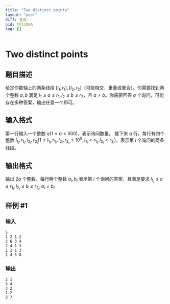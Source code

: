 ```yaml
---
title: "Two distinct points"
layout: "post"
diff: 普及-
pid: CF1108A
tag: []
---
```


# Two distinct points

## 题目描述

给定你数轴上的两条线段 $[l_1, r_1],[l_2, r_2]$（可能相交，重叠或重合）。你需要找到两个整数 $a,b$ 满足 $l_1 \leq a \leq r_1, l_2 \leq b \leq r_2$，且 $a\neq b$。你需要回答 $q$ 个询问，可能存在多种答案，输出任意一个即可。

## 输入格式

第一行输入一个整数 $q (1\leq q \leq 500)$，表示询问数量。
接下来 $q$ 行，每行有四个整数 $l_{1_i}, r_{1_i},l_{2_i}, r_{2_i}(1\leq l_{1_i},r_{1_i},l_{2_i},r_{2_i}\leq 10^9,l_{1_i} < r_{1_i},l_{2_i} < r_{2_i})$，表示第 $i$ 个询问的两条线段。

## 输出格式

输出 $2q$ 个整数，每行两个整数 $a_i,b_i$ 表示第 $i$ 个询问的答案，且满足要求 $l_{1_i} \leq a \leq r_{1_i}, l_{2_i} \leq b \leq r_{2_i},a_i\neq b_i$

## 样例 #1

### 输入

```
5
1 2 1 2
2 6 3 4
2 4 1 3
1 2 1 3
1 4 5 8

```

### 输出

```
2 1
3 4
3 2
1 2
3 7

```

